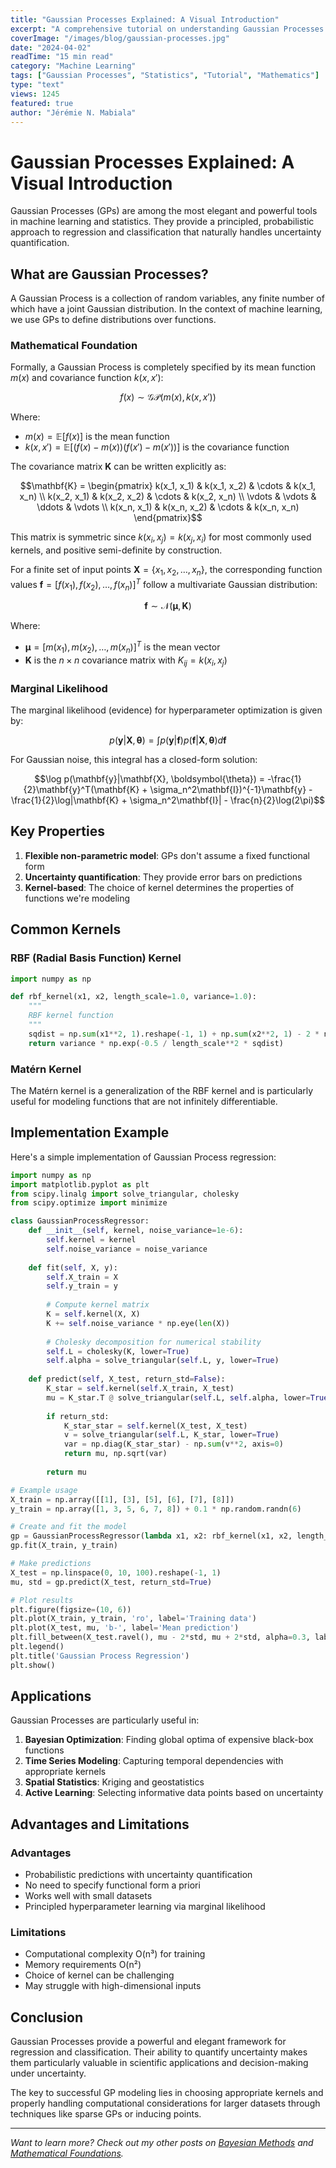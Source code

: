 ```yaml
---
title: "Gaussian Processes Explained: A Visual Introduction"
excerpt: "A comprehensive tutorial on understanding Gaussian Processes with interactive visualizations and practical examples."
coverImage: "/images/blog/gaussian-processes.jpg"
date: "2024-04-02"
readTime: "15 min read"
category: "Machine Learning"
tags: ["Gaussian Processes", "Statistics", "Tutorial", "Mathematics"]
type: "text"
views: 1245
featured: true
author: "Jérémie N. Mabiala"
---
```


# Gaussian Processes Explained: A Visual Introduction

Gaussian Processes (GPs) are among the most elegant and powerful tools in machine learning and statistics. They provide a principled, probabilistic approach to regression and classification that naturally handles uncertainty quantification.

## What are Gaussian Processes?

A Gaussian Process is a collection of random variables, any finite number of which have a joint Gaussian distribution. In the context of machine learning, we use GPs to define distributions over functions.

### Mathematical Foundation

Formally, a Gaussian Process is completely specified by its mean function $m(x)$ and covariance function $k(x, x')$:

$$f(x) \sim \mathcal{GP}(m(x), k(x, x'))$$

Where:
- $m(x) = \mathbb{E}[f(x)]$ is the mean function
- $k(x, x') = \mathbb{E}[(f(x) - m(x))(f(x') - m(x'))]$ is the covariance function


The covariance matrix $\mathbf{K}$ can be written explicitly as:

$$\mathbf{K} = \begin{pmatrix}
k(x_1, x_1) & k(x_1, x_2) & \cdots & k(x_1, x_n) \\
k(x_2, x_1) & k(x_2, x_2) & \cdots & k(x_2, x_n) \\
\vdots & \vdots & \ddots & \vdots \\
k(x_n, x_1) & k(x_n, x_2) & \cdots & k(x_n, x_n)
\end{pmatrix}$$

This matrix is symmetric since $k(x_i, x_j) = k(x_j, x_i)$ for most commonly used kernels, and positive semi-definite by construction.

For a finite set of input points $\mathbf{X} = \{x_1, x_2, \ldots, x_n\}$, the corresponding function values $\mathbf{f} = [f(x_1), f(x_2), \ldots, f(x_n)]^T$ follow a multivariate Gaussian distribution:

$$\mathbf{f} \sim \mathcal{N}(\boldsymbol{\mu}, \mathbf{K})$$

Where:
- $\boldsymbol{\mu} = [m(x_1), m(x_2), \ldots, m(x_n)]^T$ is the mean vector
- $\mathbf{K}$ is the $n \times n$ covariance matrix with $K_{ij} = k(x_i, x_j)$

### Marginal Likelihood

The marginal likelihood (evidence) for hyperparameter optimization is given by:

$$p(\mathbf{y}|\mathbf{X}, \boldsymbol{\theta}) = \int p(\mathbf{y}|\mathbf{f})p(\mathbf{f}|\mathbf{X}, \boldsymbol{\theta}) d\mathbf{f}$$

For Gaussian noise, this integral has a closed-form solution:

$$\log p(\mathbf{y}|\mathbf{X}, \boldsymbol{\theta}) = -\frac{1}{2}\mathbf{y}^T(\mathbf{K} + \sigma_n^2\mathbf{I})^{-1}\mathbf{y} - \frac{1}{2}\log|\mathbf{K} + \sigma_n^2\mathbf{I}| - \frac{n}{2}\log(2\pi)$$



## Key Properties

1. **Flexible non-parametric model**: GPs don't assume a fixed functional form
2. **Uncertainty quantification**: They provide error bars on predictions
3. **Kernel-based**: The choice of kernel determines the properties of functions we're modeling

## Common Kernels

### RBF (Radial Basis Function) Kernel
```python
import numpy as np

def rbf_kernel(x1, x2, length_scale=1.0, variance=1.0):
    """
    RBF kernel function
    """
    sqdist = np.sum(x1**2, 1).reshape(-1, 1) + np.sum(x2**2, 1) - 2 * np.dot(x1, x2.T)
    return variance * np.exp(-0.5 / length_scale**2 * sqdist)
```

### Matérn Kernel
The Matérn kernel is a generalization of the RBF kernel and is particularly useful for modeling functions that are not infinitely differentiable.

## Implementation Example

Here's a simple implementation of Gaussian Process regression:

```python
import numpy as np
import matplotlib.pyplot as plt
from scipy.linalg import solve_triangular, cholesky
from scipy.optimize import minimize

class GaussianProcessRegressor:
    def __init__(self, kernel, noise_variance=1e-6):
        self.kernel = kernel
        self.noise_variance = noise_variance
        
    def fit(self, X, y):
        self.X_train = X
        self.y_train = y
        
        # Compute kernel matrix
        K = self.kernel(X, X)
        K += self.noise_variance * np.eye(len(X))
        
        # Cholesky decomposition for numerical stability
        self.L = cholesky(K, lower=True)
        self.alpha = solve_triangular(self.L, y, lower=True)
        
    def predict(self, X_test, return_std=False):
        K_star = self.kernel(self.X_train, X_test)
        mu = K_star.T @ solve_triangular(self.L, self.alpha, lower=True)
        
        if return_std:
            K_star_star = self.kernel(X_test, X_test)
            v = solve_triangular(self.L, K_star, lower=True)
            var = np.diag(K_star_star) - np.sum(v**2, axis=0)
            return mu, np.sqrt(var)
        
        return mu

# Example usage
X_train = np.array([[1], [3], [5], [6], [7], [8]])
y_train = np.array([1, 3, 5, 6, 7, 8]) + 0.1 * np.random.randn(6)

# Create and fit the model
gp = GaussianProcessRegressor(lambda x1, x2: rbf_kernel(x1, x2, length_scale=1.0))
gp.fit(X_train, y_train)

# Make predictions
X_test = np.linspace(0, 10, 100).reshape(-1, 1)
mu, std = gp.predict(X_test, return_std=True)

# Plot results
plt.figure(figsize=(10, 6))
plt.plot(X_train, y_train, 'ro', label='Training data')
plt.plot(X_test, mu, 'b-', label='Mean prediction')
plt.fill_between(X_test.ravel(), mu - 2*std, mu + 2*std, alpha=0.3, label='95% confidence')
plt.legend()
plt.title('Gaussian Process Regression')
plt.show()
```

## Applications

Gaussian Processes are particularly useful in:

1. **Bayesian Optimization**: Finding global optima of expensive black-box functions
2. **Time Series Modeling**: Capturing temporal dependencies with appropriate kernels
3. **Spatial Statistics**: Kriging and geostatistics
4. **Active Learning**: Selecting informative data points based on uncertainty

## Advantages and Limitations

### Advantages
- Probabilistic predictions with uncertainty quantification
- No need to specify functional form a priori
- Works well with small datasets
- Principled hyperparameter learning via marginal likelihood

### Limitations
- Computational complexity O(n³) for training
- Memory requirements O(n²)
- Choice of kernel can be challenging
- May struggle with high-dimensional inputs

## Conclusion

Gaussian Processes provide a powerful and elegant framework for regression and classification. Their ability to quantify uncertainty makes them particularly valuable in scientific applications and decision-making under uncertainty.

The key to successful GP modeling lies in choosing appropriate kernels and properly handling computational considerations for larger datasets through techniques like sparse GPs or inducing points.

---

*Want to learn more? Check out my other posts on [Bayesian Methods](/blog/bayesian-methods-machine-learning) and [Mathematical Foundations](/blog/mathematical-foundations-ml).*

